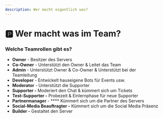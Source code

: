 ```yaml
---
description: Wer macht eigentlich was?
---
```


# 🅿 Wer macht was im Team?

### Welche Teamrollen gibt es?

* **Owner** - Besitzer des Servers
* **Co-Owner** - Unterstützt den Owner & Leitet das Team
* **Admin** - Unterstützt Owner & Co-Owner & Unterstützt bei der Teamleitung
* **Developer** - Entwickelt hauseigene Bots für Events usw.
* **Moderator** -  Unterstützt die Supporter&#x20;
* **Supporter -** Moderiert den Chat & kümmert sich um Tickets
* **Test-Supporter -** Probezeit & Einlernphase für neue Supporter
* **Partnermanager** - **** Kümmert sich um die Partner des Servers
* **Social-Media Beauftragter -** Kümmert sich um die Social Media Präsenz
* **Builder  -** Gestaltet den Server
